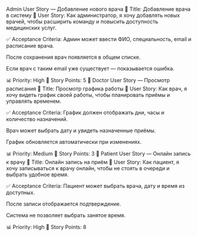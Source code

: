 Admin User Story — Добавление нового врача
📌 Title: Добавление врача в систему
📄 User Story:
Как администратор, я хочу добавлять новых врачей, чтобы расширить команду и повысить доступность медицинских услуг.

✅ Acceptance Criteria:
Админ может ввести ФИО, специальность, email и расписание врача.

После сохранения врач появляется в общем списке.

Если врач с таким email уже существует — показывается ошибка.

📊 Priority: High
🧮 Story Points: 5
👤 Doctor User Story — Просмотр расписания
📌 Title: Просмотр графика работы
📄 User Story:
Как врач, я хочу видеть график своей работы, чтобы планировать приёмы и управлять временем.

✅ Acceptance Criteria:
График должен отображать дни, часы и количество назначений.

Врач может выбрать дату и увидеть назначенные приёмы.

График обновляется автоматически при изменениях.

📊 Priority: Medium
🧮 Story Points: 3
👤 Patient User Story — Онлайн запись к врачу
📌 Title: Онлайн запись на приём
📄 User Story:
Как пациент, я хочу записываться к врачу онлайн, чтобы не стоять в очереди и выбрать удобное время.

✅ Acceptance Criteria:
Пациент может выбрать врача, дату и время из доступных.

После записи отображается подтверждение.

Система не позволяет выбрать занятое время.

📊 Priority: High
🧮 Story Points: 8
